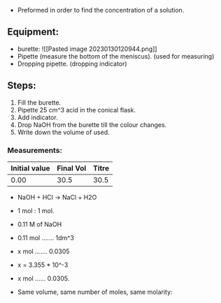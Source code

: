 - Preformed in order to find the concentration of a solution.

## Equipment:
- burette: ![[Pasted image 20230130120944.png]]
- Pipette (measure the bottom of the meniscus). (used for measuring)
- Dropping pipette. (dropping indicator)

## Steps:
1. Fill the burette.
2. Pipette 25 cm^3 acid in the conical flask.
3. Add indicator.
4. Drop NaOH from the burette till the colour changes.
5. Write down the volume of used.

### Measurements:
| Initial value | Final Vol | Titre |
| ------------- | --------- | ----- |
| 0.00          | 30.5      | 30.5  |

- NaOH + HCl -> NaCl + H2O
- 1 mol : 1 mol.

- 0.11 M of NaOH
- 0.11 mol ....... 1dm^3
- x mol ....... 0.0305
- x = 3.355 * 10^-3

- x mol ...... 0.0305.
- Same volume, same number of moles, same molarity: 